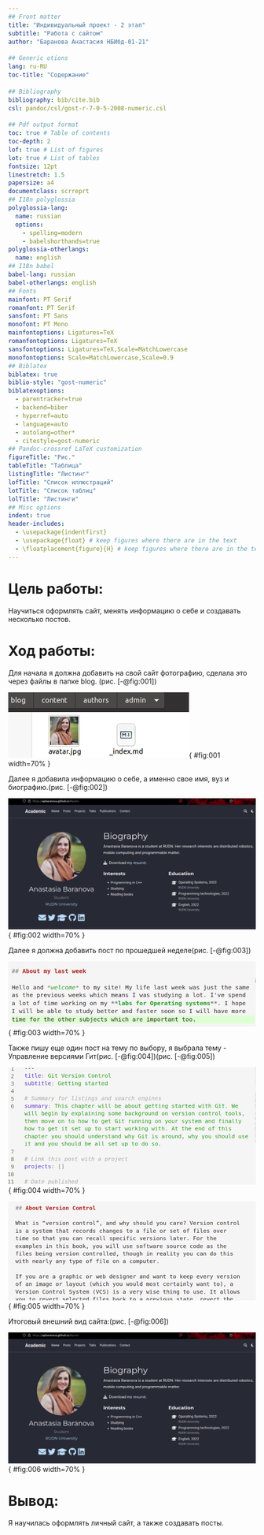 ```yaml
---
## Front matter
title: "Индивидуальный проект - 2 этап"
subtitle: "Работа с сайтом"
author: "Баранова Анастасия НБИбд-01-21"

## Generic otions
lang: ru-RU
toc-title: "Содержание"

## Bibliography
bibliography: bib/cite.bib
csl: pandoc/csl/gost-r-7-0-5-2008-numeric.csl

## Pdf output format
toc: true # Table of contents
toc-depth: 2
lof: true # List of figures
lot: true # List of tables
fontsize: 12pt
linestretch: 1.5
papersize: a4
documentclass: scrreprt
## I18n polyglossia
polyglossia-lang:
  name: russian
  options:
	- spelling=modern
	- babelshorthands=true
polyglossia-otherlangs:
  name: english
## I18n babel
babel-lang: russian
babel-otherlangs: english
## Fonts
mainfont: PT Serif
romanfont: PT Serif
sansfont: PT Sans
monofont: PT Mono
mainfontoptions: Ligatures=TeX
romanfontoptions: Ligatures=TeX
sansfontoptions: Ligatures=TeX,Scale=MatchLowercase
monofontoptions: Scale=MatchLowercase,Scale=0.9
## Biblatex
biblatex: true
biblio-style: "gost-numeric"
biblatexoptions:
  - parentracker=true
  - backend=biber
  - hyperref=auto
  - language=auto
  - autolang=other*
  - citestyle=gost-numeric
## Pandoc-crossref LaTeX customization
figureTitle: "Рис."
tableTitle: "Таблица"
listingTitle: "Листинг"
lofTitle: "Список иллюстраций"
lotTitle: "Список таблиц"
lolTitle: "Листинги"
## Misc options
indent: true
header-includes:
  - \usepackage{indentfirst}
  - \usepackage{float} # keep figures where there are in the text
  - \floatplacement{figure}{H} # keep figures where there are in the text
---
```


# Цель работы: 

Научиться оформлять сайт, менять информацию о себе и создавать несколько постов.

# Ход работы:

Для начала я должна добавить на свой сайт фотографию, сделала это через файлы в папке blog. (рис. [-@fig:001])

![Личная фотография на сайте](image/1.png){ #fig:001 width=70% } 

Далее я добавила информацию о себе, а именно свое имя, вуз и биографию.(рис. [-@fig:002])

![bio](image/2.png){ #fig:002 width=70% } 

Далее я должна добавить пост по прошедшей неделе(рис. [-@fig:003])

![post last week](image/3.png){ #fig:003 width=70% } 

Также пишу еще один пост на тему по выбору, я выбрала тему - Управление версиями Гит(рис. [-@fig:004])(рис. [-@fig:005])

![Еще один пост](image/4.png){ #fig:004 width=70% } 

![Еще один пост](image/5.png){ #fig:005 width=70% } 


Итоговый внешний вид сайта:(рис. [-@fig:006])

![Сайт](image/2.png){ #fig:006 width=70% } 

# Вывод:

Я научилась оформлять личный сайт, а также создавать посты.

















